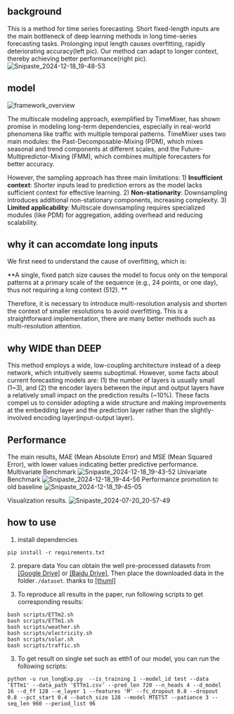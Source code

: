 ## background
This is a method for time series forecasting. Short fixed-length inputs are the main bottleneck of deep learning methods in long time-series forecasting tasks. Prolonging input length causes overfitting, rapidly deteriorating accuracy(left pic). Our method can adapt to longer context, thereby achieving better performance(right pic).
![Snipaste_2024-12-18_19-48-53](https://github.com/user-attachments/assets/d3b7e84f-1157-4f5a-bd03-4131fd19b594)

## model
![framework_overview](https://github.com/user-attachments/assets/08cef77b-1b79-4774-94db-636b03d5379e)

The multiscale modeling approach, exemplified by TimeMixer, has shown promise in modeling long-term dependencies, especially in real-world phenomena like traffic with multiple temporal patterns. TimeMixer uses two main modules: the Past-Decomposable-Mixing (PDM), which mixes seasonal and trend components at different scales, and the Future-Multipredictor-Mixing (FMM), which combines multiple forecasters for better accuracy.

However, the sampling approach has three main limitations: 1) **Insufficient context**: Shorter inputs lead to prediction errors as the model lacks sufficient context for effective learning. 2) **Non-stationarity**: Downsampling introduces additional non-stationary components, increasing complexity. 3) **Limited applicability**: Multiscale downsampling requires specialized modules (like PDM) for aggregation, adding overhead and reducing scalability.

## why it can accomdate long inputs 
We first need to understand the cause of overfitting, which is:

**A single, fixed patch size causes the model to focus only on the temporal patterns at a primary scale of the sequence (e.g., 24 points, or one day), thus not requiring a long context (512). **

Therefore, it is necessary to introduce multi-resolution analysis and shorten the context of smaller resolutions to avoid overfitting. This is a straightforward implementation,  there are many better methods such as multi-resolution attention.

## why WIDE than DEEP
This method employs a wide, low-coupling architecture instead of a deep network, which intuitively seems suboptimal. However, some facts about current forecasting models are: (1) the number of layers is usually small (1~3), and (2) the encoder layers between the input and output layers have a relatively small impact on the prediction results (~10%). These facts compel us to consider adopting a wide structure and making improvements at the embedding layer and the prediction layer rather than the slightly-involved encoding layer(input-output layer).

## Performance
The main results, MAE (Mean Absolute Error) and MSE (Mean Squared Error), with lower values indicating better predictive performance.
Multivariate Benchmark
![Snipaste_2024-12-18_19-43-52](https://github.com/user-attachments/assets/aab844aa-dec5-48d1-9772-c5ae84284564)
Univariate Benchmark
![Snipaste_2024-12-18_19-44-56](https://github.com/user-attachments/assets/98d69255-3634-43da-97d9-3a6d1c76626e)
Performance promotion to old baseline 
![Snipaste_2024-12-18_19-45-05](https://github.com/user-attachments/assets/a1c7ab2b-1284-4fc1-8c69-cb0843557b8d)

Visualization results.
![Snipaste_2024-07-20_20-57-49](https://github.com/user-attachments/assets/c64fb174-8cfa-4219-8cfa-e6b0e69bc6f4)


## how to use
1. install dependencies 
```
pip install -r requirements.txt
```

2. prepare data
You can obtain the well pre-processed datasets from [[Google Drive]](https://drive.google.com/drive/folders/13Cg1KYOlzM5C7K8gK8NfC-F3EYxkM3D2?usp=sharing) or [[Baidu Drive]](https://pan.baidu.com/s/1r3KhGd0Q9PJIUZdfEYoymg?pwd=i9iy), Then place the downloaded data in the folder`./dataset`. thanks to [[thuml]](https://github.com/thuml)


2. To reproduce all results in the paper, run following scripts to get corresponding results:
```
bash scripts/ETTm2.sh
bash scripts/ETTm1.sh
bash scripts/weather.sh
bash scripts/electricity.sh
bash scripts/solar.sh
bash scripts/traffic.sh
```

3. To get result on single set such as etth1 of our model, you can run the following scripts:
```
python -u run_longExp.py  --is_training 1 --model_id test --data 'ETTm1' --data_path 'ETTm1.csv' --pred_len 720 --n_heads 4 --d_model 16 --d_ff 128 --e_layer 1 --features 'M' --fc_dropout 0.8 --dropout 0.8 --pct_start 0.4 --batch_size 128 --model MTETST --patience 3 --seq_len 960 --period_list 96
```
